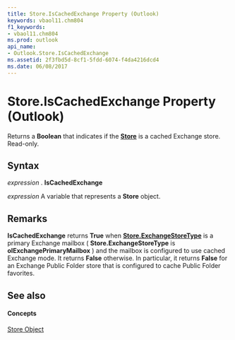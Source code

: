 ```yaml
---
title: Store.IsCachedExchange Property (Outlook)
keywords: vbaol11.chm804
f1_keywords:
- vbaol11.chm804
ms.prod: outlook
api_name:
- Outlook.Store.IsCachedExchange
ms.assetid: 2f3fbd5d-8cf1-5fdd-6074-f4da4216dcd4
ms.date: 06/08/2017
---
```



# Store.IsCachedExchange Property (Outlook)

Returns a **Boolean** that indicates if the **[Store](store-object-outlook.md)** is a cached Exchange store. Read-only.


## Syntax

 _expression_ . **IsCachedExchange**

 _expression_ A variable that represents a **Store** object.


## Remarks

 **IsCachedExchange** returns **True** when **[Store.ExchangeStoreType](store-exchangestoretype-property-outlook.md)** is a primary Exchange mailbox ( **Store.ExchangeStoreType** is **olExchangePrimaryMailbox** ) and the mailbox is configured to use cached Exchange mode. It returns **False** otherwise. In particular, it returns **False** for an Exchange Public Folder store that is configured to cache Public Folder favorites.


## See also


#### Concepts


[Store Object](store-object-outlook.md)

